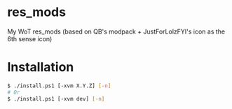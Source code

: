 # res_mods
My WoT res_mods (based on QB's modpack + JustForLolzFYI's icon as the 6th sense icon)

# Installation
```bash
$ ./install.ps1 [-xvm X.Y.Z] [-n]
# Or
$ ./install.ps1 [-xvm dev] [-n]
```
